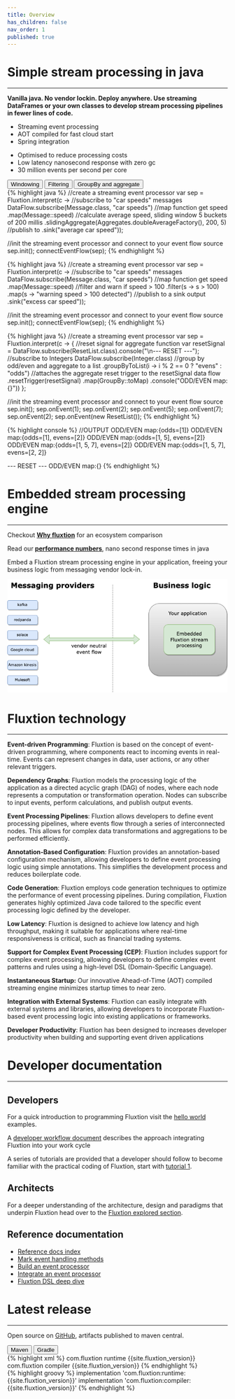 ```yaml
---
title: Overview
has_children: false
nav_order: 1
published: true
---
```


# Simple stream processing in java

---


**Vanilla java. No vendor lockin. Deploy anywhere. Use streaming DataFrames or your own classes 
to develop stream processing pipelines in fewer lines of code.**


<div class="grid">
<div class="col-1-2">
<div class="content">
<ul>
  <li>Streaming event processing</li>
  <li>AOT compiled for fast cloud start</li>
  <li>Spring integration</li>
</ul>
</div>
</div>
<div class="col-1-2">
<div class="content">
<ul>
  <li>Optimised to reduce processing costs</li>
  <li>Low latency nanosecond response with zero gc</li>
  <li>30 million events per second per core</li>
</ul>
</div>
</div>
</div>



<div class="tab">
  <button class="tablinks2" onclick="openTab2(event, 'Windowing')" id="defaultExample">Windowing</button>
  <button class="tablinks2" onclick="openTab2(event, 'Filtering')">Filtering</button>
  <button class="tablinks2" onclick="openTab2(event, 'GroupBy')" >GroupBy and aggregate</button>
</div>


<div id="Windowing" class="tabcontent2">
<div markdown="1">
{% highlight java %}
//create a streaming event processor
var sep = Fluxtion.interpret(c ->
    //subscribe to "car speeds" messages
    DataFlow.subscribe(Message.class, "car speeds")
        //map function get speed
        .map(Message::speed)
        //calculate average speed, sliding window 5 buckets of 200 millis
        .slidingAggregate(Aggregates.doubleAverageFactory(), 200, 5)
        //publish to 
        .sink("average car speed"));

//init the streaming event processor and connect to your event flow source
sep.init();
connectEventFlow(sep);
{% endhighlight %}
</div>
</div>

<div id="Filtering" class="tabcontent2">
<div markdown="1">
{% highlight java %}
//create a streaming event processor
var sep = Fluxtion.interpret(c ->
    //subscribe to "car speeds" messages
    DataFlow.subscribe(Message.class, "car speeds")
        //map function get speed
        .map(Message::speed)
        //filter and warn if speed > 100
        .filter(s -> s > 100)
        .map(s -> "warning speed > 100 detected")
        //publish to a sink output
        .sink("excess car speed"));

//init the streaming event processor and connect to your event flow source
sep.init();
connectEventFlow(sep);
{% endhighlight %}
</div>
</div>

<div id="GroupBy" class="tabcontent2">
<div markdown="1">
{% highlight java %}
//create a streaming event processor
var sep = Fluxtion.interpret(c -> {
    //reset signal for aggregate function
    var resetSignal = DataFlow.subscribe(ResetList.class).console("\n--- RESET ---");
    //subscribe to Integers
    DataFlow.subscribe(Integer.class)
        //group by odd/even and aggregate to a list
        .groupByToList(i -> i % 2 == 0 ? "evens" : "odds")
        //attaches the aggregate reset trigger to the resetSignal data flow
        .resetTrigger(resetSignal)
        .map(GroupBy::toMap)
        .console("ODD/EVEN map:{}"))
};

//init the streaming event processor and connect to your event flow source
sep.init();
sep.onEvent(1);
sep.onEvent(2);
sep.onEvent(5);
sep.onEvent(7);
sep.onEvent(2);
sep.onEvent(new ResetList());
{% endhighlight %}


{% highlight console %}
//OUTPUT
ODD/EVEN map:{odds=[1]}
ODD/EVEN map:{odds=[1], evens=[2]}
ODD/EVEN map:{odds=[1, 5], evens=[2]}
ODD/EVEN map:{odds=[1, 5, 7], evens=[2]}
ODD/EVEN map:{odds=[1, 5, 7], evens=[2, 2]}

--- RESET ---
ODD/EVEN map:{}
{% endhighlight %}
</div>
</div>


# Embedded stream processing engine 
---
Checkout **[Why fluxtion](sections/why-fluxtion)** for an ecosystem comparison

Read our **[performance numbers](sections/performance)**, nano second response times in java

Embed a Fluxtion stream processing engine in your application, freeing your business logic from messaging vendor lock-in.

![](images/embedding-fluxtion.png)

# Fluxtion technology
---
**Event-driven Programming**: Fluxtion is based on the concept of event-driven programming, where components react to
incoming events in real-time. Events can represent changes in data, user actions, or any other relevant triggers.

**Dependency Graphs**: Fluxtion models the processing logic of the application as a directed acyclic graph (DAG) of
nodes,
where each node represents a computation or transformation operation. Nodes can subscribe to input events, perform
calculations, and publish output events.

**Event Processing Pipelines**: Fluxtion allows developers to define event processing pipelines, where events flow
through a
series of interconnected nodes. This allows for complex data transformations and aggregations to be performed
efficiently.

**Annotation-Based Configuration**: Fluxtion provides an annotation-based configuration mechanism, allowing developers
to
define event processing logic using simple annotations. This simplifies the development
process and reduces boilerplate code.

**Code Generation**: Fluxtion employs code generation techniques to optimize the performance of event processing
pipelines.
During compilation, Fluxtion generates highly optimized Java code tailored to the specific event processing logic
defined by the developer.

**Low Latency**: Fluxtion is designed to achieve low latency and high throughput, making it suitable for applications
where
real-time responsiveness is critical, such as financial trading systems.

**Support for Complex Event Processing (CEP)**: Fluxtion includes support for complex event processing, allowing
developers
to define complex event patterns and rules using a high-level DSL (Domain-Specific Language).

**Instantaneous Startup:** Our innovative Ahead-of-Time (AOT) compiled streaming engine minimizes startup times to near zero.

**Integration with External Systems**: Fluxtion can easily integrate with external systems and libraries, allowing
developers to incorporate Fluxtion-based event processing logic into existing applications or frameworks.

**Developer Productivity**: Fluxtion has been designed to increases developer productivity when building and
supporting event driven applications

# Developer documentation
---

## Developers
For a quick introduction to programming Fluxtion visit the [hello world](sections/helloworld/helloworld_imperative) examples.

A [developer workflow document](sections/gettingstarted/developer-workflow) describes the approach integrating Fluxtion into your work cycle

A series of tutorials are provided that a developer should follow to become familiar with the practical coding of
Fluxtion, start with [tutorial 1](sections/gettingstarted/tutorial-1.md).

## Architects

For a deeper understanding of the architecture, design and paradigms that underpin Fluxtion head over to the
[Fluxtion explored section](sections/fluxtion-explored).

## Reference documentation

* [Reference docs index](sections/reference-documentation)
* [Mark event handling methods](sections/runtime.md)
* [Build an event processor](sections/build-event-processor)
* [Integrate an event processor](sections/integrate-eventprocessor)
* [Fluxtion DSL deep dive](sections/fluxtion-explored/fluxtion-dsl)


# Latest release
---

Open source on [GitHub]({{site.fluxtion_src}}), artifacts published to maven central.

<div class="tab">
  <button class="tablinks" onclick="openTab(event, 'Maven')">Maven</button>
  <button class="tablinks" onclick="openTab(event, 'Gradle')" id="defaultOpen">Gradle</button>
</div>
<div id="Maven" class="tabcontent">
<div markdown="1">
{% highlight xml %}
    <dependencies>
        <dependency>
            <groupId>com.fluxtion</groupId>
            <artifactId>runtime</artifactId>
            <version>{{site.fluxtion_version}}</version>
        </dependency>
        <dependency>
            <groupId>com.fluxtion</groupId>
            <artifactId>compiler</artifactId>
            <version>{{site.fluxtion_version}}</version>
        </dependency>
    </dependencies>
{% endhighlight %}
</div>
</div>
<div id="Gradle" class="tabcontent">
<div markdown="1">
{% highlight groovy %}
implementation 'com.fluxtion:runtime:{{site.fluxtion_version}}'
implementation 'com.fluxtion:compiler:{{site.fluxtion_version}}'
{% endhighlight %}
</div>
</div>

<script>
document.getElementById("defaultOpen").click();
document.getElementById("defaultExample").click();
</script>
